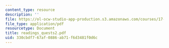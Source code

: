 ```yaml
---
content_type: resource
description: ''
file: https://ol-ocw-studio-app-production.s3.amazonaws.com/courses/17-037-american-political-thought-spring-2004/330cbdf767af0886ab71f6d3481f0d6c_readings_quests2.pdf
file_type: application/pdf
resourcetype: Document
title: readings_quests2.pdf
uid: 330cbdf7-67af-0886-ab71-f6d3481f0d6c
---
```

